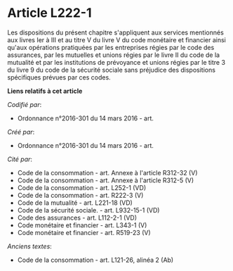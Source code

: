# Article L222-1

Les dispositions du présent chapitre s'appliquent aux services mentionnés aux livres Ier à III et au titre V du livre V du
code monétaire et financier ainsi qu'aux opérations pratiquées par les entreprises régies par le code des assurances, par les
mutuelles et unions régies par le livre II du code de la mutualité et par les institutions de prévoyance et unions régies par
le titre 3 du livre 9 du code de la sécurité sociale sans préjudice des dispositions spécifiques prévues par ces codes.

**Liens relatifs à cet article**

_Codifié par_:

  - Ordonnance n°2016-301 du 14 mars 2016 - art.

_Créé par_:

  - Ordonnance n°2016-301 du 14 mars 2016 - art.

_Cité par_:

  - Code de la consommation - art. Annexe à l'article R312-32 (V)
  - Code de la consommation - art. Annexe à l'article R312-5 (V)
  - Code de la consommation - art. L252-1 (VD)
  - Code de la consommation - art. R222-3 (V)
  - Code de la mutualité - art. L221-18 (VD)
  - Code de la sécurité sociale. - art. L932-15-1 (VD)
  - Code des assurances - art. L112-2-1 (VD)
  - Code monétaire et financier - art. L343-1 (V)
  - Code monétaire et financier - art. R519-23 (V)

_Anciens textes_:

  - Code de la consommation - art. L121-26, alinéa 2 (Ab)
